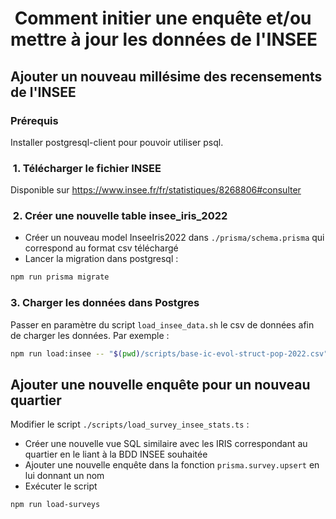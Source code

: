 #  Comment initier une enquête et/ou mettre à jour les données de l'INSEE

## Ajouter un nouveau millésime des recensements de l'INSEE

### Prérequis

Installer postgresql-client pour pouvoir utiliser psql.

###  1. Télécharger le fichier INSEE

Disponible sur <https://www.insee.fr/fr/statistiques/8268806#consulter>

###  2. Créer une nouvelle table insee_iris_2022

- Créer un nouveau model InseeIris2022 dans `./prisma/schema.prisma` qui correspond au format csv téléchargé
- Lancer la migration dans postgresql :

```bash
npm run prisma migrate
```

### 3. Charger les données dans Postgres

Passer en paramètre du script `load_insee_data.sh` le csv de données afin de charger les données. Par exemple :

```bash
npm run load:insee -- "$(pwd)/scripts/base-ic-evol-struct-pop-2022.csv" postgresql://postgres:password@localhost:5432/app-near
```

## Ajouter une nouvelle enquête pour un nouveau quartier

Modifier le script `./scripts/load_survey_insee_stats.ts` :

- Créer une nouvelle vue SQL similaire avec les IRIS correspondant au quartier en le liant à la BDD INSEE souhaitée
- Ajouter une nouvelle enquête dans la fonction `prisma.survey.upsert` en lui donnant un nom
- Exécuter le script

```bash
npm run load-surveys
```
